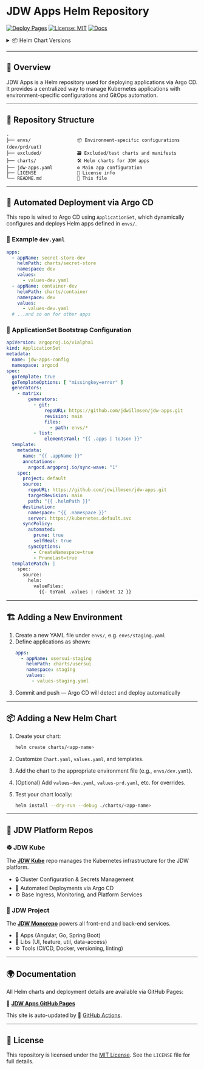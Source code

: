 # JDW Apps Helm Repository

[![Deploy Pages](https://github.com/jdwillmsen/jdw-apps/actions/workflows/release.yaml/badge.svg)](https://github.com/jdwillmsen/jdw-apps/actions/workflows/release.yaml)
[![License: MIT](https://img.shields.io/badge/License-MIT-yellow.svg)](https://opensource.org/licenses/MIT)
[![Docs](https://img.shields.io/badge/docs-github--pages-blue)](https://jdwillmsen.github.io/jdw-apps/)

<details>
<summary>📦 Helm Chart Versions</summary>

[![authui Chart Version](https://img.shields.io/badge/dynamic/yaml?url=https%3A%2F%2Fraw.githubusercontent.com%2Fjdwillmsen%2Fjdw-apps%2Frefs%2Fheads%2Fmain%2Fcharts%2Fauthui%2FChart.yaml&query=%24.appVersion&prefix=v&label=authui)](https://github.com/jdwillmsen/jdw-apps/blob/main/charts/authui/Chart.yaml)
[![container Chart Version](https://img.shields.io/badge/dynamic/yaml?url=https%3A%2F%2Fraw.githubusercontent.com%2Fjdwillmsen%2Fjdw-apps%2Frefs%2Fheads%2Fmain%2Fcharts%2Fcontainer%2FChart.yaml&query=%24.appVersion&prefix=v&label=container)](https://github.com/jdwillmsen/jdw-apps/blob/main/charts/container/Chart.yaml)
[![rolesui Chart Version](https://img.shields.io/badge/dynamic/yaml?url=https%3A%2F%2Fraw.githubusercontent.com%2Fjdwillmsen%2Fjdw-apps%2Frefs%2Fheads%2Fmain%2Fcharts%2Frolesui%2FChart.yaml&query=%24.appVersion&prefix=v&label=rolesui)](https://github.com/jdwillmsen/jdw-apps/blob/main/charts/rolesui/Chart.yaml)
[![usersui Chart Version](https://img.shields.io/badge/dynamic/yaml?url=https%3A%2F%2Fraw.githubusercontent.com%2Fjdwillmsen%2Fjdw-apps%2Frefs%2Fheads%2Fmain%2Fcharts%2Fusersui%2FChart.yaml&query=%24.appVersion&prefix=v&label=usersui)](https://github.com/jdwillmsen/jdw-apps/blob/main/charts/usersui/Chart.yaml)
[![servicediscovery Chart Version](https://img.shields.io/badge/dynamic/yaml?url=https%3A%2F%2Fraw.githubusercontent.com%2Fjdwillmsen%2Fjdw-apps%2Frefs%2Fheads%2Fmain%2Fcharts%2Fservicediscovery%2FChart.yaml&query=%24.appVersion&prefix=v&label=servicediscovery)](https://github.com/jdwillmsen/jdw-apps/blob/main/charts/servicediscovery/Chart.yaml)
[![usersrole Chart Version](https://img.shields.io/badge/dynamic/yaml?url=https%3A%2F%2Fraw.githubusercontent.com%2Fjdwillmsen%2Fjdw-apps%2Frefs%2Fheads%2Fmain%2Fcharts%2Fusersrole%2FChart.yaml&query=%24.appVersion&prefix=v&label=usersrole)](https://github.com/jdwillmsen/jdw-apps/blob/main/charts/usersrole/Chart.yaml)
[![secret-store Chart Version](https://img.shields.io/badge/dynamic/yaml?url=https%3A%2F%2Fraw.githubusercontent.com%2Fjdwillmsen%2Fjdw-apps%2Frefs%2Fheads%2Fmain%2Fcharts%2Fsecret-store%2FChart.yaml&query=%24.appVersion&prefix=v&label=secret-store)](https://github.com/jdwillmsen/jdw-apps/blob/main/charts/secret-store/Chart.yaml)

</details>

---

## 🧭 Overview

JDW Apps is a Helm repository used for deploying applications via Argo CD. It provides a centralized way to manage
Kubernetes applications with environment-specific configurations and GitOps automation.

---

## 📁 Repository Structure

```text
.
├── envs/                 📦 Environment-specific configurations (dev/prd/uat)
├── excluded/             🗃️ Excluded/test charts and manifests
├── charts/               🛠️ Helm charts for JDW apps
├── jdw-apps.yaml         ⚙️ Main app configuration
├── LICENSE               📄 License info
└── README.md             📝 This file
```

---

## 🚀 Automated Deployment via Argo CD

This repo is wired to Argo CD using `ApplicationSet`, which dynamically configures and deploys Helm apps defined in
`envs/`.

### 🧾 Example `dev.yaml`

```yaml
apps:
  - appName: secret-store-dev
    helmPath: charts/secret-store
    namespace: dev
    values:
      - values-dev.yaml
  - appName: container-dev
    helmPath: charts/container
    namespace: dev
    values:
      - values-dev.yaml
  # ...and so on for other apps
```

### 🔧 ApplicationSet Bootstrap Configuration

```yaml
apiVersion: argoproj.io/v1alpha1
kind: ApplicationSet
metadata:
  name: jdw-apps-config
  namespace: argocd
spec:
  goTemplate: true
  goTemplateOptions: [ "missingkey=error" ]
  generators:
    - matrix:
        generators:
          - git:
              repoURL: https://github.com/jdwillmsen/jdw-apps.git
              revision: main
              files:
                - path: envs/*
          - list:
              elementsYaml: "{{ .apps | toJson }}"
  template:
    metadata:
      name: "{{ .appName }}"
      annotations:
        argocd.argoproj.io/sync-wave: "1"
    spec:
      project: default
      source:
        repoURL: https://github.com/jdwillmsen/jdw-apps.git
        targetRevision: main
        path: "{{ .helmPath }}"
      destination:
        namespace: "{{ .namespace }}"
        server: https://kubernetes.default.svc
      syncPolicy:
        automated:
          prune: true
          selfHeal: true
        syncOptions:
          - CreateNamespace=true
          - PruneLast=true
  templatePatch: |
    spec:
      source:
        helm:
          valueFiles:
            {{- toYaml .values | nindent 12 }}
```

---

## 🏗️ Adding a New Environment

1. Create a new YAML file under `envs/`, e.g. `envs/staging.yaml`
2. Define applications as shown:
   ```yaml
   apps:
     - appName: usersui-staging
       helmPath: charts/usersui
       namespace: staging
       values:
         - values-staging.yaml
   ```
3. Commit and push — Argo CD will detect and deploy automatically

---

## 📦 Adding a New Helm Chart

1. Create your chart:

   ```bash
   helm create charts/<app-name>
   ```

2. Customize `Chart.yaml`, `values.yaml`, and templates.
3. Add the chart to the appropriate environment file (e.g., `envs/dev.yaml`).
4. (Optional) Add `values-dev.yaml`, `values-prd.yaml`, etc. for overrides.
5. Test your chart locally:

   ```bash
   helm install --dry-run --debug ./charts/<app-name>
   ```

---

## 🧱 JDW Platform Repos

### ☸️ JDW Kube

The [**JDW Kube**](https://github.com/jdwillmsen/jdw-kube) repo manages the Kubernetes infrastructure for the JDW
platform.

- 🔒 Cluster Configuration & Secrets Management
- 🔁 Automated Deployments via Argo CD
- ⚙️ Base Ingress, Monitoring, and Platform Services

### 🧩 JDW Project

The [**JDW Monorepo**](https://github.com/jdwillmsen/jdw) powers all front-end and back-end services.

- 🧱 Apps (Angular, Go, Spring Boot)
- 🧬 Libs (UI, feature, util, data-access)
- ⚙️ Tools (CI/CD, Docker, versioning, linting)

---

## 🌍 Documentation

All Helm charts and deployment details are available via GitHub Pages:

🔗 [**JDW Apps GitHub Pages**](https://jdwillmsen.github.io/jdw-apps/)

This site is auto-updated by 🚀 [GitHub Actions](https://github.com/jdwillmsen/jdw-apps/actions/workflows/release.yaml).

---

## 📄 License

This repository is licensed under the [MIT License](https://opensource.org/licenses/MIT). See the `LICENSE` file for
full details.